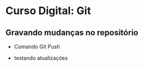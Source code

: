 # Curso Digital: Git

## Gravando mudanças no repositório

- Comando Git Push

* testando atualizações
